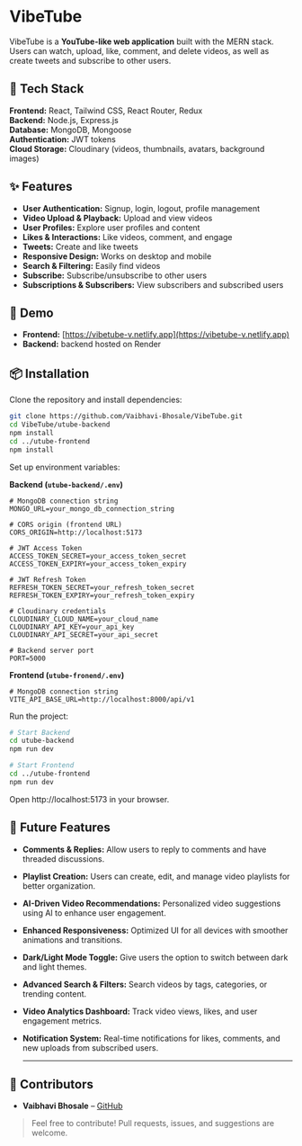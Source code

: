  # VibeTube

VibeTube is a **YouTube-like web application** built with the MERN stack. Users can watch, upload, like, comment, and delete videos, as well as create tweets and subscribe to other users.

## 🚀 Tech Stack

**Frontend:** React, Tailwind CSS, React Router, Redux  
**Backend:** Node.js, Express.js  
**Database:** MongoDB, Mongoose  
**Authentication:** JWT tokens  
**Cloud Storage:** Cloudinary (videos, thumbnails, avatars, background images)

## ✨ Features

- **User Authentication:** Signup, login, logout, profile management  
- **Video Upload & Playback:** Upload and view videos  
- **User Profiles:** Explore user profiles and content  
- **Likes & Interactions:** Like videos, comment, and engage  
- **Tweets:** Create and like tweets  
- **Responsive Design:** Works on desktop and mobile  
- **Search & Filtering:** Easily find videos  
- **Subscribe:** Subscribe/unsubscribe to other users  
- **Subscriptions & Subscribers:** View subscribers and subscribed users  

## 🎯 Demo

- **Frontend:** [https://vibetube-v.netlify.app](https://vibetube-v.netlify.app)  
- **Backend:**  backend hosted on Render

## 📦 Installation

Clone the repository and install dependencies:

```bash
git clone https://github.com/Vaibhavi-Bhosale/VibeTube.git
cd VibeTube/utube-backend
npm install
cd ../utube-frontend
npm install

```

Set up environment variables:

**Backend (`utube-backend/.env`)**

```env
# MongoDB connection string
MONGO_URL=your_mongo_db_connection_string

# CORS origin (frontend URL)
CORS_ORIGIN=http://localhost:5173

# JWT Access Token
ACCESS_TOKEN_SECRET=your_access_token_secret
ACCESS_TOKEN_EXPIRY=your_access_token_expiry

# JWT Refresh Token
REFRESH_TOKEN_SECRET=your_refresh_token_secret
REFRESH_TOKEN_EXPIRY=your_refresh_token_expiry

# Cloudinary credentials
CLOUDINARY_CLOUD_NAME=your_cloud_name
CLOUDINARY_API_KEY=your_api_key
CLOUDINARY_API_SECRET=your_api_secret

# Backend server port
PORT=5000
```
**Frontend (`utube-fronend/.env`)**

```env
# MongoDB connection string
VITE_API_BASE_URL=http://localhost:8000/api/v1

```

Run the project:

```bash
# Start Backend
cd utube-backend
npm run dev

# Start Frontend
cd ../utube-frontend
npm run dev
```
Open http://localhost:5173 in your browser.


## 🔮 Future Features

- **Comments & Replies:** Allow users to reply to comments and have threaded discussions.  
- **Playlist Creation:** Users can create, edit, and manage video playlists for better organization.  
- **AI-Driven Video Recommendations:** Personalized video suggestions using AI to enhance user engagement.  
- **Enhanced Responsiveness:** Optimized UI for all devices with smoother animations and transitions.  
- **Dark/Light Mode Toggle:** Give users the option to switch between dark and light themes.  
- **Advanced Search & Filters:** Search videos by tags, categories, or trending content.  
- **Video Analytics Dashboard:** Track video views, likes, and user engagement metrics.  
- **Notification System:** Real-time notifications for likes, comments, and new uploads from subscribed users.

  ---

## 🤝 Contributors

- **Vaibhavi Bhosale** – [GitHub](https://github.com/Vaibhavi-Bhosale)

> Feel free to contribute! Pull requests, issues, and suggestions are welcome.

